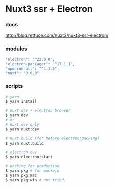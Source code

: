 # Nuxt3 ssr + Electron

### docs

http://blog.rettuce.com/nuxt3/nuxt3-ssr-electron/

### modules

```bash
"electron": "^22.0.0",
"electron-packager": "^17.1.1",
"npm-run-all": "^4.1.5",
"nuxt": "3.0.0"
```

### scripts

```bash
# yarn
$ yarn install

# nuxt dev + electron browser
$ yarn dev
# or
# nuxt dev only
$ yarn nuxt:dev

# nuxt build (for before electron:packing)
$ yarn nuxt:build

# electron dev
$ yarn electron:start

# packing for production
$ yarn pkg # for mac+win
$ yarn pkg:mac
$ yarn pkg:win # not tried.

```

